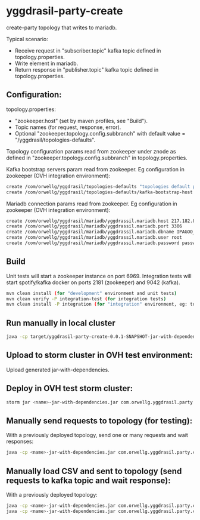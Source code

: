 # yggdrasil-party-create
create-party topology that writes to mariadb.

Typical scenario:
- Receive request in "subscriber.topic" kafka topic defined in topology.properties.
- Write element in mariadb.
- Return response in  "publisher.topic" kafka topic defined in topology.properties.


## Configuration:

topology.properties:
- "zookeeper.host" (set by maven profiles, see "Build").
- Topic names (for request, response, error).
- Optional "zookeeper.topology.config.subbranch" with default value = "/yggdrasil/topologies-defaults".

Topology configuration params read from zookeeper under znode as defined in "zookeeper.topology.config.subbranch" in topology.properties.

Kafka bootstrap servers param read from zookeeper. Eg configuration in zookeeper (OVH integration environment):

```sh
create /com/orwellg/yggdrasil/topologies-defaults "topologies default params"
create /com/orwellg/yggdrasil/topologies-defaults/kafka-bootstrap-host hdf-node1:6667,hdf-node4:6667,hdf-node5:6667
```

Mariadb connection params read from zookeeper. Eg configuration in zookeeper (OVH integration environment):

```sh
create /com/orwellg/yggdrasil/mariadb/yggdrassil.mariadb.host 217.182.88.190
create /com/orwellg/yggdrasil/mariadb/yggdrassil.mariadb.port 3306
create /com/orwellg/yggdrasil/mariadb/yggdrassil.mariadb.dbname IPAGOO_Customer_DB_TEST
create /com/orwellg/yggdrasil/mariadb/yggdrassil.mariadb.user root
create /com/orwellg/yggdrasil/mariadb/yggdrassil.mariadb.password passwd
```


## Build

Unit tests will start a zookeeper instance on port 6969. Integration tests will start spotify/kafka docker on ports 2181 (zookeeper) and 9042 (kafka).

```sh
mvn clean install (for "development" environment and unit tests)
mvn clean verify -P integration-test (for integration tests)
mvn clean install -P integration (for "integration" environment, eg: to be deployed in OVH test; does not execute tests)
```

## Run manually in local cluster

```sh
java -cp target/yggdrasil-party-create-0.0.1-SNAPSHOT-jar-with-dependencies.jar com.orwellg.yggdrasil.party.create.topology.CreatePartyTopology local
```

## Upload to storm cluster in OVH test environment:

Upload generated jar-with-dependencies.


## Deploy in OVH test storm cluster:


```sh
storm jar <name>-jar-with-dependencies.jar com.orwellg.yggdrasil.party.create.topology.CreatePartyTopology -c nimbus.host=hdf-node2
```


## Manually send requests to topology (for testing):

With a previously deployed topology, send one or many requests and wait responses:

```sh
java -cp <name>-jar-with-dependencies.jar com.orwellg.yggdrasil.party.create.topology.CreatePartyRequestSender 1
```

## Manually load CSV and sent to topology (send requests to kafka topic and wait response):

With a previously deployed topology:

```sh
java -cp <name>-jar-with-dependencies.jar com.orwellg.yggdrasil.party.create.csv.PartyCsvLoader --help
java -cp <name>-jar-with-dependencies.jar com.orwellg.yggdrasil.party.create.csv.PartyCsvLoader --bootstrapserver=<kafka-host>:9092 -n
```
